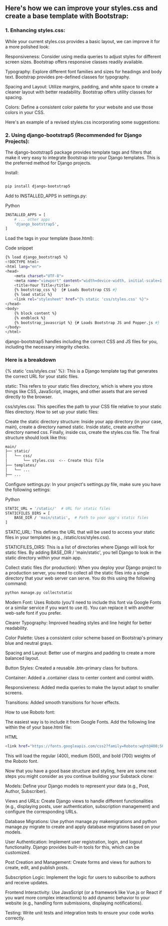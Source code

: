 ## Here's how we can improve your styles.css and create a base template with Bootstrap:

### 1. Enhancing styles.css:

While your current styles.css provides a basic layout, we can improve it for a more polished look:

Responsiveness: Consider using media queries to adjust styles for different screen sizes. Bootstrap offers responsive classes readily available.

Typography: Explore different font families and sizes for headings and body text. Bootstrap provides pre-defined classes for typography.

Spacing and Layout: Utilize margins, padding, and white space to create a cleaner layout with better readability. Bootstrap offers utility classes for spacing.

Colors: Define a consistent color palette for your website and use those colors in your CSS.

Here's an example of a revised styles.css incorporating some suggestions:

### 2. Using django-bootstrap5 (Recommended for Django Projects):

The django-bootstrap5 package provides template tags and filters that make it very easy to integrate Bootstrap into your Django templates. This is the preferred method for Django projects.

Install:
```bash

pip install django-bootstrap5
```
Add to INSTALLED_APPS in settings.py:

Python
```bash
INSTALLED_APPS = [
    # ... other apps
    'django_bootstrap5',
]
```
Load the tags in your template (base.html):

Code snippet
```bash
{% load django_bootstrap5 %}
<!DOCTYPE html>
<html lang="en">
<head>
    <meta charset="UTF-8">
    <meta name="viewport" content="width=device-width, initial-scale=1.0">
    <title>Your Title</title>
    {% bootstrap_css %}  {# Loads Bootstrap CSS #}
    {% load static %}
    <link rel="stylesheet" href="{% static 'css/styles.css' %}">
</head>
<body>
    {% block content %}
    {% endblock %}
    {% bootstrap_javascript %} {# Loads Bootstrap JS and Popper.js #}
</body>
</html>
```
django-bootstrap5 handles including the correct CSS and JS files for you, including the necessary integrity checks.

### Here is a breakdown


{% static 'css/styles.css' %}: This is a Django template tag that generates the correct URL for your static files.

static: This refers to your static files directory, which is where you store things like CSS, JavaScript, images, and other assets that are served directly to the browser.

css/styles.css: This specifies the path to your CSS file relative to your static files directory.
How to set up your static files:

Create the static directory structure: Inside your app directory (in your case, main), create a directory named static. Inside static, create another directory named css. Finally, inside css, create the styles.css file. The final structure should look like this:
```bash
main/
├── static/
│   └── css/
│       └── styles.css  <-- Create this file
├── templates/
│   └── ...
├── ...
```
Configure settings.py: In your project's settings.py file, make sure you have the following settings:

Python
```bash
STATIC_URL = '/static/'  # URL for static files
STATICFILES_DIRS = [
    BASE_DIR / 'main/static',  # Path to your app's static files
]
```
STATIC_URL: This defines the URL that will be used to access your static files in your templates (e.g., /static/css/styles.css).

STATICFILES_DIRS: This is a list of directories where Django will look for static files. By adding BASE_DIR / 'main/static', you tell Django to look in the static directory within your main app.

Collect static files (for production): When you deploy your Django project to a production server, you need to collect all the static files into a single directory that your web server can serve. You do this using the following command:

```bash
python manage.py collectstatic
```

Modern Font: Uses Roboto (you'll need to include this font via Google Fonts or a similar service if you want to use it). You can replace it with another web-safe font if you prefer.

Clearer Typography: Improved heading styles and line height for better readability.

Color Palette: Uses a consistent color scheme based on Bootstrap's primary blue and neutral grays.

Spacing and Layout: Better use of margins and padding to create a more balanced layout.

Button Styles: Created a reusable .btn-primary class for buttons.

Container: Added a .container class to center content and control width.

Responsiveness: Added media queries to make the layout adapt to smaller screens.

Transitions: Added smooth transitions for hover effects.

How to use Roboto font:

The easiest way is to include it from Google Fonts. Add the following line within the <head> of your base.html file:

HTML
```bash
<link href="https://fonts.googleapis.com/css2?family=Roboto:wght@400;500;700&display=swap" rel="stylesheet">
```
This will load the regular (400), medium (500), and bold (700) weights of the Roboto font.

Now that you have a good base structure and styling, here are some next steps you might consider as you continue building your Substack clone:

Models: Define your Django models to represent your data (e.g., Post, Author, Subscriber).

Views and URLs: Create Django views to handle different functionalities (e.g., displaying posts, user authentication, subscription management) and configure the corresponding URLs.

Database Migrations: Use python manage.py makemigrations and python manage.py migrate to create and apply database migrations based on your models.

User Authentication: Implement user registration, login, and logout functionality. Django provides built-in tools for this, which can be customized.

Post Creation and Management: Create forms and views for authors to create, edit, and publish posts.

Subscription Logic: Implement the logic for users to subscribe to authors and receive updates.

Frontend Interactivity: Use JavaScript (or a framework like Vue.js or React if you want more complex interactions) to add dynamic behavior to your website (e.g., handling form submissions, displaying notifications).

Testing: Write unit tests and integration tests to ensure your code works correctly.
